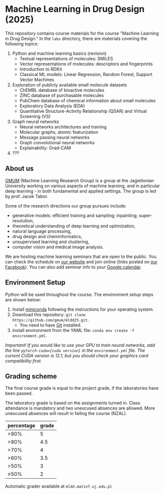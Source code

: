 # Machine Learning in Drug Design (2025)

This repository contains course materials for the course "Machine Learning in Drug Design." In the `labs` directory, there are materials covering the following topics:

1. Python and machine learning basics (revision)
    - Textual representations of molecules: SMILES
    - Vector representations of molecules: descriptors and fingerprints
    - Introduction to RDKit
    - Classical ML models: Linear Regression, Random Forest, Support Vector Machines
2. Exploration of publicly available small molecule datasets
    - ChEMBL database of bioactive molecules
    - ZINC database of purchasable molecules
    - PubChem database of chemical information about small molecules
    - Exploratory Data Analysis (EDA)
    - Quantitative Structure-Activity Relationship (QSAR) and Virtual Screening (VS)
3. Graph neural networks
    - Neural networks architectures and training
    - Molecular graphs, atomic featurization
    - Message passing neural networks
    - Graph convolutional neural networks
    - Explainability: Grad-CAM
4. ???

## About us

[GMUM](https://gmum.net/) (Machine Learning Research Group) is a group at the Jagiellonian University working on various aspects of machine learning, and in particular deep learning - in both fundamental and applied settings. The group is led by prof. Jacek Tabor.

Some of the research directions our group pursues include:
- generative models: efficient training and sampling; inpainting; super-resolution,
- theoretical understanding of deep learning and optimization,
- natural language processing,
- drug design and cheminformatics,
- unsupervised learning and clustering,
- computer vision and medical image analysis.

We are hosting machine learning seminars that are open to the public. You can check the schedule on [our website](https://gmum.net/seminars.html) and join online (links posted on [our Facebook](http://facebook.com/gmum.net)).
You can also add seminar info to your [Google calendar](https://calendar.google.com/calendar/u/0?cid=ZDJjcTFudnU0Y2UxNXNnODltdDc4Y3BtcTBAZ3JvdXAuY2FsZW5kYXIuZ29vZ2xlLmNvbQ).

## Environment Setup

Python will be used throughout the course. The environment setup steps are shown below:

1. Install [miniconda](https://docs.conda.io/en/latest/miniconda.html) following the instructions for your operating system.
2. Download this repository: `git clone https://github.com/gmum/mldd25.git`.
   - You need to have [Git](https://git-scm.com/) installed.
3. Install environment from the YAML file: `conda env create -f environment.yml`.

_Important! If you would like to use your GPU to train neural networks, add the line `pytorch-cuda={cuda version}` in the `environment.yml` file. The current CUDA version is 12.1, but you should check your graphics card compatibility first._

## Grading scheme

The final course grade is equal to the project
grade, if the laboratories have been passed.

The laboratory grade is based on the assignments
turned in. Class attendance is mandatory and two
unexcused absences are allowed. More unexcused 
absences will result in failing the course (NZAL).

| percentage | grade |
|------------|-------|
| \>90%      | 5     | 
| \>80%      | 4.5   | 
| \>70%      | 4     | 
| \>60%      | 3.5   | 
| \>50%      | 3     | 
| ≤50%       | 2     | 

Automatic grader available at `mldd.matinf.uj.edu.pl`